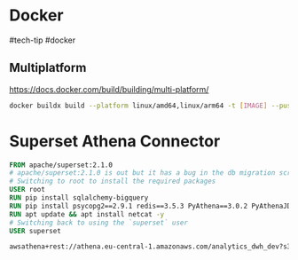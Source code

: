 # Docker
#tech-tip #docker
## Multiplatform
https://docs.docker.com/build/building/multi-platform/

```bash
docker buildx build --platform linux/amd64,linux/arm64 -t [IMAGE] --push .
```

# Superset Athena Connector

```Dockerfile
FROM apache/superset:2.1.0
# apache/superset:2.1.0 is out but it has a bug in the db migration script: https://github.com/apache/superset/issues/23483
# Switching to root to install the required packages
USER root
RUN pip install sqlalchemy-bigquery
RUN pip install psycopg2==2.9.1 redis==3.5.3 PyAthena==3.0.2 PyAthenaJDBC
RUN apt update && apt install netcat -y
# Switching back to using the `superset` user
USER superset
```

```bash
awsathena+rest://athena.eu-central-1.amazonaws.com/analytics_dwh_dev?s3_staging_dir=s3%3A%2F%2Fdev-ci-mpathic-analytics-dwh%2Fsuperset

```